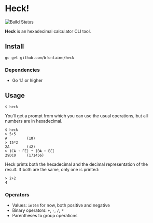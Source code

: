 # Heck!

[![Build Status](https://travis-ci.org/bfontaine/heck.svg?branch=master)](https://travis-ci.org/bfontaine/heck)
<!--
[![Coverage Status](https://coveralls.io/repos/bfontaine/heck/badge.svg?branch=master)](https://coveralls.io/r/bfontaine/heck?branch=master)
-->

**Heck** is an hexadecimal calculator CLI tool.

## Install

    go get github.com/bfontaine/heck

### Dependencies

* Go 1.1 or higher

## Usage

    $ heck

You’ll get a prompt from which you can use the usual operations, but all
numbers are in hexadecimal.

    $ heck
    > 5+5
    A         (10)
    > 15*2
    2A        (42)
    > (CA + FE) * (BA + BE)
    29DC0     (171456)

Heck prints both the hexadecimal and the decimal representation of the result.
If both are the same, only one is printed:

    > 2+2
    4

### Operators

* Values: `int64` for now, both positive and negative
* Binary operators: `+`, `-`, `/`, `*`
* Parentheses to group operations
